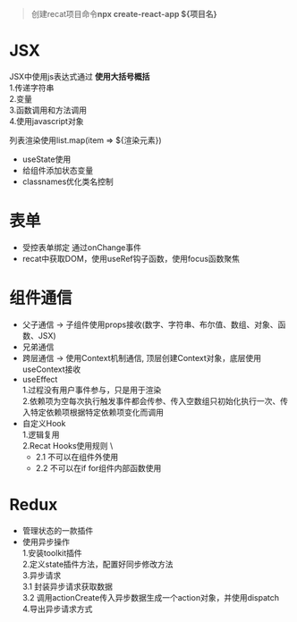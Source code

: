 > 创建recat项目命令**npx create-react-app ${项目名}**

# JSX

JSX中使用js表达式通过 **使用大括号概括** \
1.传递字符串 \
2.变量 \
3.函数调用和方法调用 \
4.使用javascript对象 

列表渲染使用list.map(item => ${渲染元素})

- useState使用
- 给组件添加状态变量
- classnames优化类名控制

# 表单

- 受控表单绑定 通过onChange事件
- recat中获取DOM，使用useRef钩子函数，使用focus函数聚焦

# 组件通信

- 父子通信 -> 子组件使用props接收(数字、字符串、布尔值、数组、对象、函数、JSX)
- 兄弟通信
- 跨层通信 -> 使用Context机制通信, 顶层创建Context对象，底层使用useContext接收
- useEffect \
   1.过程没有用户事件参与，只是用于渲染 \
   2.依赖项为空每次执行触发事件都会传参、传入空数组只初始化执行一次、传入特定依赖项根据特定依赖项变化而调用
- 自定义Hook \
  1.逻辑复用 \
  2.Recat Hooks使用规则 \
    - 2.1 不可以在组件外使用
    - 2.2 不可以在if for组件内部函数使用

# Redux
- 管理状态的一款插件
- 使用异步操作 \
  1.安装toolkit插件 \
  2.定义state插件方法，配置好同步修改方法 \
  3.异步请求 \
   3.1 封装异步请求获取数据 \
   3.2 调用actionCreate传入异步数据生成一个action对象，并使用dispatch \
  4.导出异步请求方式    